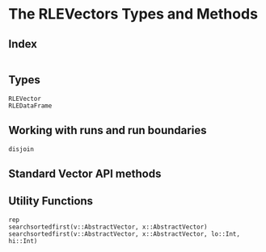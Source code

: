# The RLEVectors Types and Methods

## Index

```@index
```

## Types
```@docs
RLEVector
RLEDataFrame
```

## Working with runs and run boundaries
```@docs
disjoin
```

## Standard Vector API methods

## Utility Functions
```@docs
rep
searchsortedfirst(v::AbstractVector, x::AbstractVector)
searchsortedfirst(v::AbstractVector, x::AbstractVector, lo::Int, hi::Int)
```
